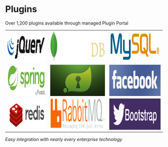 # Plugins

Over 1,200 plugins available through managed Plugin Portal

<table align="center">
    <tr>
        <td> <img src="../img/jquery-logo.png" height="100"/> </td>
        <td> <img src="../img/mongo-logo.png" height="100"/> </td>
        <td> <img src="../img/mysql-logo.png" height="100"/> </td>
    </tr>
    <tr>
        <td> <img src="../img/spring-logo.png" height="100"/> </td>
        <td> <img src="../img/spring-security-logo.png" height="100"/> </td>
        <td> <img src="../img/facebook-logo.png" height="100"/> </td>
    </tr>
    <tr>
        <td> <img src="../img/redis-logo.png" height="100"/> </td>
        <td> <img src="../img/rabbitmq-logo.png" height="100"/> </td>
        <td> <img src="../img/bootstrap-logo.png" height="100"/> </td>
    </tr>
</table>

_Easy integration with nearly every enterprise technology_

